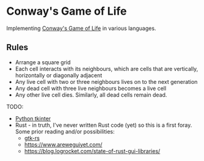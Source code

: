 # Conway's Game of Life
Implementing [Conway's Game of Life](https://en.wikipedia.org/wiki/Conway%27s_Game_of_Life) in various languages.

## Rules
- Arrange a square grid
- Each cell interacts with its neighbours, which are cells that are vertically, horizontally or diagonally adjacent
- Any live cell with two or three neighbours lives on to the next generation
- Any dead cell with three live neighbours becomes a live cell
- Any other live cell dies. Similarly, all dead cells remain dead.

TODO:
* [Python tkinter](https://docs.python.org/3/library/tkinter.html)
* Rust - in truth, I've never written Rust code (yet) so this is a first foray. Some prior reading and/or possibilities:
  * [gtk-rs](https://www.gtk.org/docs/language-bindings/rust/)
  * https://www.areweguiyet.com/
  * https://blog.logrocket.com/state-of-rust-gui-libraries/

